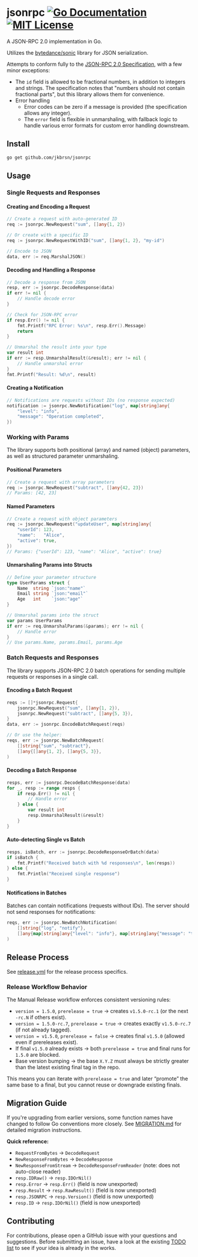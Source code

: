 # jsonrpc [![Go Documentation](http://img.shields.io/badge/go-documentation-blue.svg?style=flat-square)][godocs] [![MIT License](http://img.shields.io/badge/license-MIT-blue.svg?style=flat-square)][license]

[godocs]: http://godoc.org/github.com/jkbrsn/jsonrpc
[license]: /LICENSE

A JSON-RPC 2.0 implementation in Go.

Utilizes the [bytedance/sonic](https://github.com/bytedance/sonic) library for JSON serialization.

Attempts to conform fully to the [JSON-RPC 2.0 Specification](https://www.jsonrpc.org/specification), with a few minor exceptions:

- The `id` field is allowed to be fractional numbers, in addition to integers and strings. The specification notes that "numbers should not contain fractional parts", but this library allows them for convenience.
- Error handling
  - Error codes can be zero if a message is provided (the specification allows any integer).
  - The `error` field is flexible in unmarshaling, with fallback logic to handle various error formats for custom error handling downstream.


## Install

```bash
go get github.com/jkbrsn/jsonrpc
```

## Usage

### Single Requests and Responses

#### Creating and Encoding a Request

```go
// Create a request with auto-generated ID
req := jsonrpc.NewRequest("sum", []any{1, 2})

// Or create with a specific ID
req := jsonrpc.NewRequestWithID("sum", []any{1, 2}, "my-id")

// Encode to JSON
data, err := req.MarshalJSON()
```

#### Decoding and Handling a Response

```go
// Decode a response from JSON
resp, err := jsonrpc.DecodeResponse(data)
if err != nil {
    // Handle decode error
}

// Check for JSON-RPC error
if resp.Err() != nil {
    fmt.Printf("RPC Error: %s\n", resp.Err().Message)
    return
}

// Unmarshal the result into your type
var result int
if err := resp.UnmarshalResult(&result); err != nil {
    // Handle unmarshal error
}
fmt.Printf("Result: %d\n", result)
```

#### Creating a Notification

```go
// Notifications are requests without IDs (no response expected)
notification := jsonrpc.NewNotification("log", map[string]any{
    "level": "info",
    "message": "Operation completed",
})
```

### Working with Params

The library supports both positional (array) and named (object) parameters, as well as structured parameter unmarshaling.

#### Positional Parameters

```go
// Create a request with array parameters
req := jsonrpc.NewRequest("subtract", []any{42, 23})
// Params: [42, 23]
```

#### Named Parameters

```go
// Create a request with object parameters
req := jsonrpc.NewRequest("updateUser", map[string]any{
    "userId": 123,
    "name":   "Alice",
    "active": true,
})
// Params: {"userId": 123, "name": "Alice", "active": true}
```

#### Unmarshaling Params into Structs

```go
// Define your parameter structure
type UserParams struct {
    Name  string `json:"name"`
    Email string `json:"email"`
    Age   int    `json:"age"`
}

// Unmarshal params into the struct
var params UserParams
if err := req.UnmarshalParams(&params); err != nil {
    // Handle error
}
// Use params.Name, params.Email, params.Age
```

### Batch Requests and Responses

The library supports JSON-RPC 2.0 batch operations for sending multiple requests or responses in a single call.

#### Encoding a Batch Request

```go
reqs := []*jsonrpc.Request{
    jsonrpc.NewRequest("sum", []any{1, 2}),
    jsonrpc.NewRequest("subtract", []any{5, 3}),
}
data, err := jsonrpc.EncodeBatchRequest(reqs)

// Or use the helper:
reqs, err := jsonrpc.NewBatchRequest(
    []string{"sum", "subtract"},
    []any{[]any{1, 2}, []any{5, 3}},
)
```

#### Decoding a Batch Response

```go
resps, err := jsonrpc.DecodeBatchResponse(data)
for _, resp := range resps {
    if resp.Err() != nil {
        // Handle error
    } else {
        var result int
        resp.UnmarshalResult(&result)
    }
}
```

#### Auto-detecting Single vs Batch

```go
resps, isBatch, err := jsonrpc.DecodeResponseOrBatch(data)
if isBatch {
    fmt.Printf("Received batch with %d responses\n", len(resps))
} else {
    fmt.Println("Received single response")
}
```

#### Notifications in Batches

Batches can contain notifications (requests without IDs). The server should not send responses for notifications:

```go
reqs, err := jsonrpc.NewBatchNotification(
    []string{"log", "notify"},
    []any{map[string]any{"level": "info"}, map[string]any{"message": "test"}},
)
```

## Release Process

See [release.yml](.github/workflows/release.yml) for the release process specifics.

### Release Workflow Behavior

The Manual Release workflow enforces consistent versioning rules:

- `version = 1.5.0`, `prerelease = true` → creates `v1.5.0-rc.1` (or the next `-rc.N` if others exist).
- `version = 1.5.0-rc.7`, `prerelease = true` → creates exactly `v1.5.0-rc.7` (if not already tagged).
- `version = v1.5.0`, `prerelease = false` → creates final `v1.5.0` (allowed even if prereleases exist).
- If final `v1.5.0` already exists → both `prerelease = true` and final runs for `1.5.0` are blocked.
- Base version bumping → the base `X.Y.Z` must always be strictly greater than the latest existing final tag in the repo.

This means you can iterate with `prerelease = true` and later “promote” the same base to a final, but you cannot reuse or downgrade existing finals.

## Migration Guide

If you're upgrading from earlier versions, some function names have changed to follow Go conventions more closely. See [MIGRATION.md](MIGRATION.md) for detailed migration instructions.

**Quick reference:**
- `RequestFromBytes` → `DecodeRequest`
- `NewResponseFromBytes` → `DecodeResponse`
- `NewResponseFromStream` → `DecodeResponseFromReader` (note: does not auto-close reader)
- `resp.IDRaw()` → `resp.IDOrNil()`
- `resp.Error` → `resp.Err()` (field is now unexported)
- `resp.Result` → `resp.RawResult()` (field is now unexported)
- `resp.JSONRPC` → `resp.Version()` (field is now unexported)
- `resp.ID` → `resp.IDOrNil()` (field is now unexported)

## Contributing

For contributions, please open a GitHub issue with your questions and suggestions. Before submitting an issue, have a look at the existing [TODO list](TODO.md) to see if your idea is already in the works.